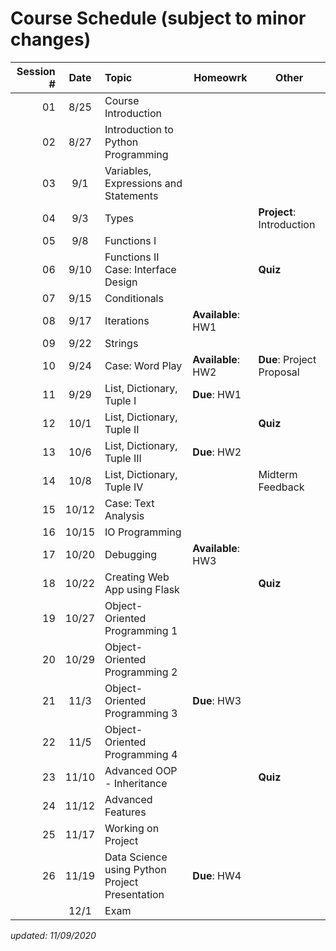 # Course Schedule (subject to minor changes)

| Session # | Date  | Topic                                             | Homeowrk           | Other                     |
| --------: | :---: | :------------------------------------------------ | ------------------ | ------------------------- |
|        01 | 8/25  | Course Introduction                               |
|        02 | 8/27  | Introduction to Python Programming                |
|        03 |  9/1  | Variables, Expressions and Statements             |
|        04 |  9/3  | Types                                             |                    | **Project**: Introduction |
|        05 |  9/8  | Functions I                                       |                    |
|        06 | 9/10  | Functions II <br>Case: Interface Design           |                    | **Quiz**                  |
|        07 | 9/15  | Conditionals                                      |                    |                           |
|        08 | 9/17  | Iterations                                        | **Available**: HW1 |
|        09 | 9/22  | Strings                                           |                    |                           |
|        10 | 9/24  | Case: Word Play                                   | **Available**: HW2 | **Due**: Project Proposal |
|        11 | 9/29  | List, Dictionary, Tuple I                         | **Due**: HW1       |                           |
|        12 | 10/1  | List, Dictionary, Tuple II                        |                    | **Quiz**                  |
|        13 | 10/6  | List, Dictionary, Tuple III                       | **Due**: HW2       |
|        14 | 10/8  | List, Dictionary, Tuple IV                        |                    | Midterm Feedback          |
|        15 | 10/12 | Case: Text Analysis                               |                    |
|        16 | 10/15 | IO Programming                                    |                    |                           |
|        17 | 10/20 | Debugging                                         | **Available**: HW3 |
|        18 | 10/22 | Creating Web App using Flask                      |                    | **Quiz**                  |
|        19 | 10/27 | Object-Oriented Programming 1                     |                    |
|        20 | 10/29 | Object-Oriented Programming 2                     |                    |
|        21 | 11/3  | Object-Oriented Programming 3                     | **Due**: HW3       |
|        22 | 11/5  | Object-Oriented Programming 4                     |                    |
|        23 | 11/10 | Advanced OOP - Inheritance                        |                    | **Quiz**                  |
|        24 | 11/12 | Advanced Features                                 |                    |                           |
|        25 | 11/17 | Working on Project                                |                    |
|        26 | 11/19 | Data Science using Python<br>Project Presentation | **Due**: HW4       |
|           | 12/1  | Exam                                              |

*updated: 11/09/2020*